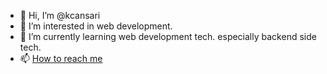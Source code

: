 - 👋 Hi, I’m @kcansari
- 👀 I’m interested in web development.
- 🌱 I’m currently learning web development tech. especially backend side tech.
- 📫 [How to reach me](kemalcansari.com)


